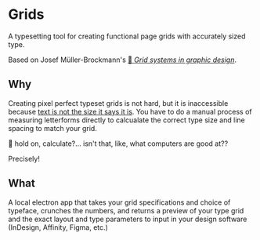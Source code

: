 # Grids
A typesetting tool for creating functional page grids with accurately sized type. 

Based on Josef Müller-Brockmann's [📙 *Grid systems in graphic design*](https://www.niggli.ch/en/produkt/grid-systems-in-graphic-design/).

## Why
Creating pixel perfect typeset grids is not hard, but it is inaccessible because [text is not the size it says it is](https://www.youtube.com/watch?v=9zg3NnqWz9U). You have to do a manual process of measuring letterforms directly to calcualate the correct type size and line spacing to match your grid.

🤔 hold on, calculate?... isn't that, like, what computers are good at??

Precisely!

## What
A local electron app that takes your grid specifications and choice of typeface, crunches the numbers, and returns a preview of your type grid and the exact layout and type parameters to input in your design software (InDesign, Affinity, Figma, etc.)

